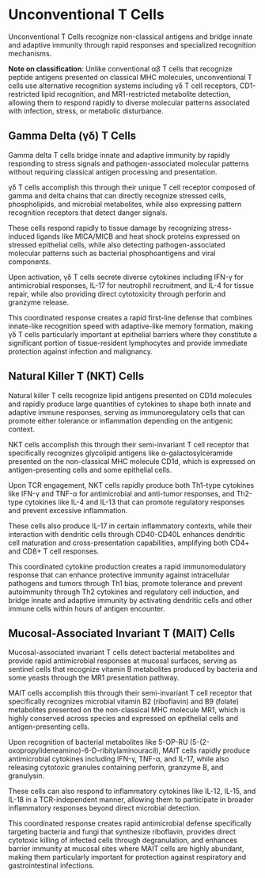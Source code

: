 # Unconventional T Cells

Unconventional T Cells recognize non-classical antigens and bridge innate and adaptive immunity through rapid responses and specialized recognition mechanisms.

**Note on classification**: Unlike conventional αβ T cells that recognize peptide antigens presented on classical MHC molecules, unconventional T cells use alternative recognition systems including γδ T cell receptors, CD1-restricted lipid recognition, and MR1-restricted metabolite detection, allowing them to respond rapidly to diverse molecular patterns associated with infection, stress, or metabolic disturbance.

## Gamma Delta (γδ) T Cells

Gamma delta T cells bridge innate and adaptive immunity by rapidly responding to stress signals and pathogen-associated molecular patterns without requiring classical antigen processing and presentation.

γδ T cells accomplish this through their unique T cell receptor composed of gamma and delta chains that can directly recognize stressed cells, phospholipids, and microbial metabolites, while also expressing pattern recognition receptors that detect danger signals.

These cells respond rapidly to tissue damage by recognizing stress-induced ligands like MICA/MICB and heat shock proteins expressed on stressed epithelial cells, while also detecting pathogen-associated molecular patterns such as bacterial phosphoantigens and viral components.

Upon activation, γδ T cells secrete diverse cytokines including IFN-γ for antimicrobial responses, IL-17 for neutrophil recruitment, and IL-4 for tissue repair, while also providing direct cytotoxicity through perforin and granzyme release.

This coordinated response creates a rapid first-line defense that combines innate-like recognition speed with adaptive-like memory formation, making γδ T cells particularly important at epithelial barriers where they constitute a significant portion of tissue-resident lymphocytes and provide immediate protection against infection and malignancy.

## Natural Killer T (NKT) Cells

Natural killer T cells recognize lipid antigens presented on CD1d molecules and rapidly produce large quantities of cytokines to shape both innate and adaptive immune responses, serving as immunoregulatory cells that can promote either tolerance or inflammation depending on the antigenic context.

NKT cells accomplish this through their semi-invariant T cell receptor that specifically recognizes glycolipid antigens like α-galactosylceramide presented on the non-classical MHC molecule CD1d, which is expressed on antigen-presenting cells and some epithelial cells.

Upon TCR engagement, NKT cells rapidly produce both Th1-type cytokines like IFN-γ and TNF-α for antimicrobial and anti-tumor responses, and Th2-type cytokines like IL-4 and IL-13 that can promote regulatory responses and prevent excessive inflammation.

These cells also produce IL-17 in certain inflammatory contexts, while their interaction with dendritic cells through CD40-CD40L enhances dendritic cell maturation and cross-presentation capabilities, amplifying both CD4+ and CD8+ T cell responses.

This coordinated cytokine production creates a rapid immunomodulatory response that can enhance protective immunity against intracellular pathogens and tumors through Th1 bias, promote tolerance and prevent autoimmunity through Th2 cytokines and regulatory cell induction, and bridge innate and adaptive immunity by activating dendritic cells and other immune cells within hours of antigen encounter.

## Mucosal-Associated Invariant T (MAIT) Cells

Mucosal-associated invariant T cells detect bacterial metabolites and provide rapid antimicrobial responses at mucosal surfaces, serving as sentinel cells that recognize vitamin B metabolites produced by bacteria and some yeasts through the MR1 presentation pathway.

MAIT cells accomplish this through their semi-invariant T cell receptor that specifically recognizes microbial vitamin B2 (riboflavin) and B9 (folate) metabolites presented on the non-classical MHC molecule MR1, which is highly conserved across species and expressed on epithelial cells and antigen-presenting cells.

Upon recognition of bacterial metabolites like 5-OP-RU (5-(2-oxopropylideneamino)-6-D-ribitylaminouracil), MAIT cells rapidly produce antimicrobial cytokines including IFN-γ, TNF-α, and IL-17, while also releasing cytotoxic granules containing perforin, granzyme B, and granulysin.

These cells can also respond to inflammatory cytokines like IL-12, IL-15, and IL-18 in a TCR-independent manner, allowing them to participate in broader inflammatory responses beyond direct microbial detection.

This coordinated response creates rapid antimicrobial defense specifically targeting bacteria and fungi that synthesize riboflavin, provides direct cytotoxic killing of infected cells through degranulation, and enhances barrier immunity at mucosal sites where MAIT cells are highly abundant, making them particularly important for protection against respiratory and gastrointestinal infections.